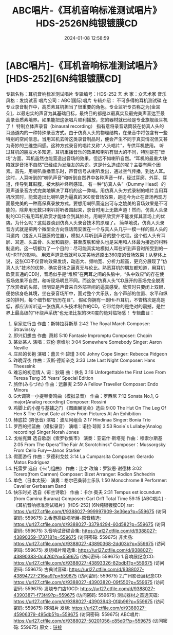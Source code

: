 ﻿---
title: ABC唱片-《耳机音响标准测试唱片》HDS-2526N纯银镀膜CD
date: 2024-01-08 12:58:59
categories: 古典音乐、新世纪、纯音雅乐
tags: 华语中文
---
# [ABC唱片]-《耳机音响标准测试唱片》[HDS-252][6N纯银镀膜CD]

专辑名称：耳机音响标准测试唱片
专辑编号：HDS-252
艺 术 家：众艺术家
音乐风格：发烧试音
唱片公司：ABC(国际)唱片
专辑介绍：
不可多得的耳机测试碟
在专业录音制作中，高质素耳机担当了很重要的角色。专业监听专员称之为[金耳朵]，以最忠实的声音为其基础目标，最终目的都是以最真实及最完美声音达至最高录音质素境界。如果能把这张唱片顺利播放，您的器材就已经是专业旗舰级耳机了！
特制立体声录音（binaural recording）
指有意将录音话筒装在仿真人头的耳通道内的一种特殊录音方式。由于仿真人头的物理结构，在录音中将包含有一些特别的空间信息。当用耳机去听这类录音制品时，便会产生不同于真实情况但又甚为奇妙的三维空间感。这种方式录音的唱片又称“人头唱片”，专供耳机使用。
听过耳机的朋友大多知道，耳机重播音乐的效果和喇叭有很大的不同，特别是在“音场”方面。耳机虽然也能营造出音场的效果，但远不如喇叭自然。“耳机的最重大缺陷就是音场不自然”已经成为发烧友的共识。这是什么造成的呢？主要有两个因素。首先，用喇叭重播音乐时，声音信号从喇叭发出，通过空气传播，到达人耳。这时，人耳听到的“喇叭声音”和听到自然界中各种声音一样，经过耳廓、外耳、耳道，传导到耳鼓膜，被大脑神经所感知。
有一种“仿真人头”（Dummy
Head）的双声道录音方式完美地解决了耳机的这一弊端。用仿真人头方式录制的唱片当用耳机欣赏时，能营造出比喇叭更为逼真的360度音场效果，是迄今为止在音场再现方面最完美的一种高保真录放方式。要想用喇叭营造出可与之媲美的音场效果是不可能的，除非用无数只喇叭将听者围起来，录音时用上无数声道！然而，仿真人头录制的CD只有用耳机欣赏才能体会到其妙处，用喇叭欣赏幷不能发挥其音场上的优势。为什么呢？这就要谈到仿真人头录音技术的原理了。
简单地说，仿真人头录音方式就是把两个微型全方向性话筒安置在一个与真人头几乎一模一样的假人头的耳道内（接近人耳鼓膜的位置），模拟人耳听到声音的整个过程。这个假人头有耳廓、耳道、头盖骨、头发和肩膀，甚至皮肤和骨头也是采用和人体最为接近的材料制造的。这一切都为了一个目的：尽可能真实地模拟人耳在听到声音时所受到的一切HRTF的影响。
用双声道录音就可以完美地还原出360度的音场效果！从整体上说，这张CD不仅音响效果发烧，动态大、频响宽、分析力超高，更充分展现了“仿真人头”技术的优势，确实音场之逼真无与伦比。熟悉耳机的朋友都知道，用耳机欣赏普通的CD时，音场似乎是“堆积”在两耳之间的头脑中，“头中效应”的存在使音场效果不自然，和听现场明显不同。而这张“仿真人头”CD展开的音场完全脱离了欣赏者的头部，很明显是声音来自外部空间的逼真感受。欣赏时只要闭上双眼，便仿佛身临其境，坐在录音场所中，面对整个大乐队，各个声部的位置、水平和纵深的排列，每个细节都“历历在目”。
假如你拥有一副Hi-Fi耳机，不管档次是高是低，都应该听听这一张仿真人头技术制作的CD。它带给你的是绝对的震撼，是世界上最高级的“环绕声系统”也无法比拟的360度的绝对临场感！
专辑曲目：
01. 皇家进行曲 作曲：斯特拉芬斯基 2:42
The Royal March Composer: Stravinsky
02. 即兴幻想曲 作曲: 萧邦 5:10
Fantasie Impromptu Composer: Chopin
03. 某处某人 演唱：亚伦·奈维尔 3:04
Somewhere Somebody Singer: Aaron Neville
04. 庄尼的长袍 演唱：蕾贝卡·碧瑾 3:00
Johny Cope Singer: Rebecca Pidgeon
05. 昨晚深夜 作曲：汉斯·德斯辛克 3:33
Late Last Night Composer: Hans Theessink
06. 难忘的初恋情人 词：狄珊 曲：佚名 3:16
Unforgettable the First Love From Teresa Teng 35 Years’ Special
Edition
07. 旅伴(みちづれ) 作曲：远藤実 2:59
A Fellow Traveller Composer: Endo Minoru
08. G大调第一小提琴奏鸣曲（模拟录音） 作曲：罗西尼 7:12
Sonata No.1, G major(Analog recording) Composer: Rossini
09. 鸡脚上的小屋与基辅之门 《图画展览会》选曲 9:00
The Hut On The Leg Of Hen & The Great Gate at Kiev From
Pictures At An Exhibition
10. 赫底拉 (男低音) 演唱：波尼阿组合 2:17
Hindinaa Singer: Bonia Trio
11. 罗西的摇篮曲（模拟录音） 演唱：诺拉·琼斯 3:53
Rosie`s Lullaby(Analog recording) Singer:Norah Jones
12. 戈帕克舞 选自歌剧《索罗钦集市》 演奏：亚诺什·斯塔克 作曲：穆索尔斯基 2:05
From The Opera“The Fair At Sorotchinsk” Composer：Mussorgsky From
Cello Fury—Janos Starker
13. 假面游行 作曲：罗德利戈兹 3:14
La Cumparsita Composer: Gerardo Matos Rodríguez
14. 托雷罗 选自《卡门组曲》 作曲：比才 改编：罗狄恩·谢德林 3:02
Torero(from Carmen) Composer: Bizet Arranger: Rodion
Shchedrin
15. 单色（日本太鼓） 演奏：格尔巴桑骑士乐队 1:50
Monochrome II Performer: Cavalier Gerbasam Band
16. 快乐时光 选自《布兰诗歌》 作曲：卡尔·奥夫 2:31
Tempus est iocundum (from Camina Burana) Composer: Carl Orff
Total Time 59:15
[ABC唱片] -《耳机音响标准测试唱片》[HDS-252] [6N纯银镀膜CD].rar: https://url27.ctfile.com/f/9388027-999997909-3e36ea?p=559675
(访问密码: 559675)
2.香港高级视听展-原音精选: https://url27.ctfile.com/d/9388027-33794294-60d582?p=559675
(访问密码: 559675)
3.音响试音碟合集: https://url27.ctfile.com/d/9388027-43890359-173718?p=559675
(访问密码: 559675)
非卖品: https://url27.ctfile.com/d/9388027-43890368-2dd03b?p=559675
(访问密码: 559675)
发烧唱片精选集: https://url27.ctfile.com/d/9388027-43890383-0c4260?p=559675
(访问密码: 559675)
1.音响展纪念CD: https://url27.ctfile.com/d/9388027-43893326-82bdb1?p=559675
(访问密码: 559675)
古典试音碟: https://url27.ctfile.com/d/9388027-43894727-216aa9?p=559675
(访问密码: 559675)
2.广州影音展纪念CD: https://url27.ctfile.com/d/9388027-43903820-09f550?p=559675
(访问密码: 559675)
发烧专门店10CD: https://url27.ctfile.com/d/9388027-43903871-f73f49?p=559675
(访问密码: 559675)
测试器材之首选天碟: https://url27.ctfile.com/d/9388027-43903943-0f4b96?p=559675
(访问密码: 559675)
RR唱片 发烧: https://url27.ctfile.com/d/9388027-45906379-495db5?p=559675
(访问密码: 559675)
ABC唱片: https://url27.ctfile.com/d/9388027-50201056-c85d0f?p=559675
(访问密码: 559675)
原文：[链接](https://blog.sina.com.cn/s/blog_1647c7e760103144y.html)